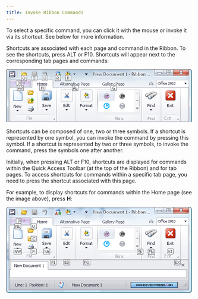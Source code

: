 ```yaml
---
title: Invoke Ribbon Commands
---
```

To select a specific command, you can click it with the mouse or invoke it via its shortcut. See below for more information.

Shortcuts are associated with each page and command in the Ribbon. To see the shortcuts, press ALT or F10. Shortcuts will appear next to the corresponding tab pages and commands:

![EU_Ribbon_KeyTips](../../images/Img9131.png)

Shortcuts can be composed of one, two or three symbols. 
If a shortcut is represented by one symbol, you can invoke the command by pressing this symbol. 
If a shortcut is represented by two or three symbols, to invoke the command, press the symbols one after another.

Initially, when pressing ALT or F10, shortcuts are displayed for commands within the Quick Access Toolbar (at the top of the Ribbon) and for tab pages.
To access shortcuts for commands within a specific tab page, you need to press the shortcut associated with this page.

For example, to display shortcuts for commands within the Home page (see the image above), press **H**:

![EU_Ribbon_KeyTips_for_page](../../images/Img9132.png)